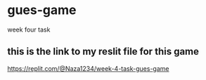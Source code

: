 # gues-game
week four task

## this is the link to my reslit file for this game

https://replit.com/@Naza1234/week-4-task-gues-game
